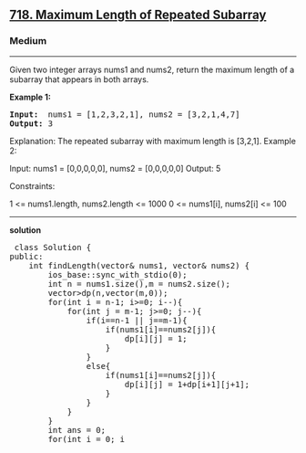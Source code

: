 
<h2><a href="https://leetcode.com/problems/maximum-length-of-repeated-subarray/">718. Maximum Length of Repeated Subarray</a></h2>
<h3>Medium</h3>
<hr>
<div><p>Given two integer arrays nums1 and nums2, return the maximum length of a subarray that appears in both arrays.

</p>


<p><strong>Example 1:</strong></p>
<pre><strong>Input:</strong>  nums1 = [1,2,3,2,1], nums2 = [3,2,1,4,7]
<strong>Output:</strong> 3
</pre>

Explanation: The repeated subarray with maximum length is [3,2,1].
Example 2:

Input: nums1 = [0,0,0,0,0], nums2 = [0,0,0,0,0]
Output: 5
 

Constraints:

1 <= nums1.length, nums2.length <= 1000
0 <= nums1[i], nums2[i] <= 100
 
<hr>
 <strong>solution</strong>
 <br>
 <p><pre>
 class Solution {
public:
    int findLength(vector<int>& nums1, vector<int>& nums2) {
        ios_base::sync_with_stdio(0);
        int n = nums1.size(),m = nums2.size();
        vector<vector<int>>dp(n,vector<int>(m,0));
        for(int i = n-1; i>=0; i--){
            for(int j = m-1; j>=0; j--){
                if(i==n-1 || j==m-1){
                    if(nums1[i]==nums2[j]){
                        dp[i][j] = 1;
                    }
                }
                else{
                    if(nums1[i]==nums2[j]){
                        dp[i][j] = 1+dp[i+1][j+1];
                    }
                }
            }
        }
        int ans = 0;
        for(int i = 0; i<n; i++){
            for(int j = 0; j<m; j++){
                ans = max(ans,dp[i][j]);
            }
        }
        return ans;
    }
};
 </pre>
</p>

